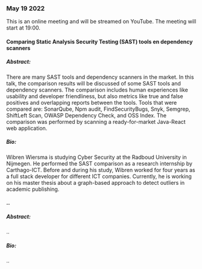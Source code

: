 ### May 19 2022
This is an online meeting and will be streamed on YouTube.
The meeting will start at 19:00.
#### Comparing Static Analysis Security Testing (SAST) tools en dependency scanners
##### Abstract:
There are many SAST tools and dependency scanners in the market. In this talk, the comparison results will be discussed of some SAST tools and dependency scanners. The comparison includes human experiences like usability and developer friendliness, but also metrics like true and false positives and overlapping reports between the tools. Tools that were compared are: SonarQube, Npm audit, FindSecurityBugs, Snyk, Semgrep, ShiftLeft Scan, OWASP Dependency Check, and OSS Index. The comparison was performed by scanning a ready-for-market Java-React web application. 
##### Bio:
Wibren Wiersma is studying Cyber Security at the Radboud University in Nijmegen. He performed the SAST comparison as a research internship by Carthago-ICT. Before and during his study, Wibren worked for four years as a full stack developer for different ICT companies. Currently, he is working on his master thesis about a graph-based approach to detect outliers in academic publishing.
#### ..
##### Abstract:
..
##### Bio:
..
